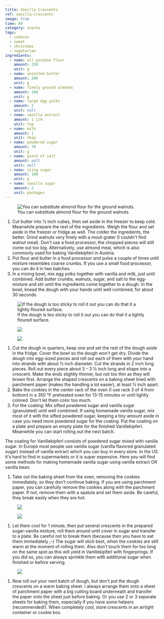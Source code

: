 ```yaml
---
title: Vanilla Crescents
ref: vanilla-crescents
image: true
time: 60
category: snacks
tags:
  - cookies
  - sweet
  - christmas
  - vegetarian
ingredients:
  - name: all purpose flour
    amount: 250
    unit: g
  - name: unsalted butter
    amount: 200
    unit: g
  - name: finely ground almonds
    amount: 100
    unit: g
  - name: large egg yolks
    amount: 2
    unit: null
  - name: vanilla extract
    amount: 1 1/4
    unit: tsp
  - name: milk
    amount: 1
    unit: tbsp
  - name: powdered sugar
    amount: 70
    unit: g
  - name: pinch of salt
    amount: null
    unit: null
  - name: icing sugar
    amount: 100
    unit: g
  - name: vanilla sugar
    amount: 2
    unit: packages
---
```


<figure>
  <img srcset="{{ site.assets }}{{ site.images }}posts/vanilla-crescents-1-large.jpg 2000w, {{ site.assets }}{{ site.images }}posts/vanilla-crescents-1.jpg 1000w, {{ site.assets }}{{ site.images }}posts/vanilla-crescents-1-small.jpg 500w" sizes="(min-width: 769px): 25vw, calc(100vw - 4rem)" src="{{ site.assets }}{{ site.images }}posts/vanilla-crescents-1.jpg" alt="You can substitute almond flour for the ground walnuts.">
  <figcaption>You can substitute almond flour for the ground walnuts.</figcaption>
</figure>

1. Cut butter into ½ inch cubes, then set aside in the freezer to keep cold. Meanwhile prepare the rest of the ingredients. Weigh the flour and set aside in the freezer or fridge as well. The colder the ingredients, the better. Grind walnuts very finely with a mouli grater (I couldn't find walnut meal). Don't use a food processor, the chopped pieces will still come out too big. Alternatively, use almond meal, which is also commonly used for baking Vanillekipferl in Austria.
2. Put flour and butter in a food processor and pulse a couple of times until mixture resembles coarse crumbs. If you use a small food processor, you can do it in two batches.
3. In a mixing bowl, mix egg yolks together with vanilla and milk, just until combined. Add butter crumbs, walnuts, sugar, and salt to the egg-mixture and stir until the ingredients come together to a dough. In the bowl, knead the dough with your hands until well combined, for about 30 seconds.

<div class="gallery gallery-3">
  <figure class="gallery-item">
  <img srcset="{{ site.assets }}{{ site.images }}posts/vanilla-crescents-2-large.jpg 2000w, {{ site.assets }}{{ site.images }}posts/vanilla-crescents-2.jpg 1000w, {{ site.assets }}{{ site.images }}posts/vanilla-crescents-2-small.jpg 500w" sizes="(min-width: 769px): 25vw, calc(100vw - 4rem)" src="{{ site.assets }}{{ site.images }}posts/vanilla-crescents-2.jpg" alt="If the dough is too sticky to roll it out you can do that it a lightly floured surface.">
  <figcaption>If the dough is too sticky to roll it out you can do that it a lightly floured surface.</figcaption>
</figure>
  <figure class="gallery-item">
  <img srcset="{{ site.assets }}{{ site.images }}posts/vanilla-crescents-3-large.jpg 2000w, {{ site.assets }}{{ site.images }}posts/vanilla-crescents-3.jpg 1000w, {{ site.assets }}{{ site.images }}posts/vanilla-crescents-3-small.jpg 500w" sizes="(min-width: 769px): 25vw, calc(100vw - 4rem)" src="{{ site.assets }}{{ site.images }}posts/vanilla-crescents-3.jpg">
</figure>
  <figure class="gallery-item">
  <img srcset="{{ site.assets }}{{ site.images }}posts/vanilla-crescents-4-large.jpg 2000w, {{ site.assets }}{{ site.images }}posts/vanilla-crescents-4.jpg 1000w, {{ site.assets }}{{ site.images }}posts/vanilla-crescents-4-small.jpg 500w" sizes="(min-width: 769px): 25vw, calc(100vw - 4rem)" src="{{ site.assets }}{{ site.images }}posts/vanilla-crescents-4.jpg">
</figure>
</div>

1. Cut the dough in quarters, keep one and set the rest of the dough aside in the fridge. Cover the bowl so the dough won't get dry. Divide the dough into egg-sized pieces and roll out each of them with your hand into strands with about ½ inch diameter. Cut the strands in 2 inch long pieces. Roll out every piece about 3 – 3 ½ inch long and shape into a crescent. Make the ends slightly thinner, but not too thin as they will brown first. Arrange the shaped crescents on a baking sheet lined with parchment paper (makes the handling a lot easier), at least ½ inch apart.
2. Bake the cookies in the center rack of the oven (I use rack 3 of 4 from bottom) in a 350 °F preheated oven for 13-15 minutes or until lightly colored. Don't let them color too much.
3. For the coating: Mix sifted powdered sugar and vanilla sugar (granulated) until well combined. If using homemade vanilla sugar, mix most of it with the sifted powdered sugar, keeping a tiny amount aside in case you need more powdered sugar for the coating. Put the coating on a plate and prepare an empty plate for the finished Vanillekipferl. Meanwhile you can start rolling out the next batch.

The coating for Vanillekipferl consists of powdered sugar mixed with vanilla sugar. In Europe most people use vanilla sugar (vanilla flavored granulated sugar) instead of vanilla extract which you can buy in every store. In the US it's hard to find in supermarkets or it is super expensive. Here you will find some methods for making homemade vanilla sugar using vanilla extract OR vanilla bean.

1. Take out the baking sheet from the oven, removing the cookies immediately, so they don't continue baking. If you are using parchment paper, you can carefully remove the cookies along with the parchment paper. If not, remove them with a spatula and set them aside. Be careful, they break easily when they are hot.

<div class="gallery gallery-2">
  <figure class="gallery-item">
  <img srcset="{{ site.assets }}{{ site.images }}posts/vanilla-crescents-5-large.jpg 2000w, {{ site.assets }}{{ site.images }}posts/vanilla-crescents-5.jpg 1000w, {{ site.assets }}{{ site.images }}posts/vanilla-crescents-5-small.jpg 500w" sizes="(min-width: 769px): 25vw, calc(100vw - 4rem)" src="{{ site.assets }}{{ site.images }}posts/vanilla-crescents-5.jpg">
</figure>
  <figure class="gallery-item">
  <img srcset="{{ site.assets }}{{ site.images }}posts/vanilla-crescents-6-large.jpg 2000w, {{ site.assets }}{{ site.images }}posts/vanilla-crescents-6.jpg 1000w, {{ site.assets }}{{ site.images }}posts/vanilla-crescents-6-small.jpg 500w" sizes="(min-width: 769px): 25vw, calc(100vw - 4rem)" src="{{ site.assets }}{{ site.images }}posts/vanilla-crescents-6.jpg">
</figure>
</div>

1. Let them cool for 1 minute, then put several crescents in the prepared sugar-vanilla mixture, roll them around until cover in sugar and transfer to a plate. Be careful not to break them (because then you have to eat them immediately ;-) The sugar will stick best, when the cookies are still warm at the moment of rolling them. Also don't touch them for too long on the same spot as this will yield in Vanillekipferl with fingerprings. If you did so, you can always sprinkle them with additional sugar when finished or before serving.

<figure>
  <img srcset="{{ site.assets }}{{ site.images }}posts/vanilla-crescents-7-large.jpg 2000w, {{ site.assets }}{{ site.images }}posts/vanilla-crescents-7.jpg 1000w, {{ site.assets }}{{ site.images }}posts/vanilla-crescents-7-small.jpg 500w" sizes="(min-width: 769px): 25vw, calc(100vw - 4rem)" src="{{ site.assets }}{{ site.images }}posts/vanilla-crescents-7.jpg">
</figure>

1. Now roll out your next batch of dough, but don't put the dough crescents on a warm baking sheet. I always arrange them onto a sheet of parchment paper with a big cutting board underneath and transfer the paper onto the sheet just before baking. Or you use 2 or 3 separate sheets for baking them, especially if you have some helpers (recommended!). When completely cool, store crescents in an airtight container or cookie box.
